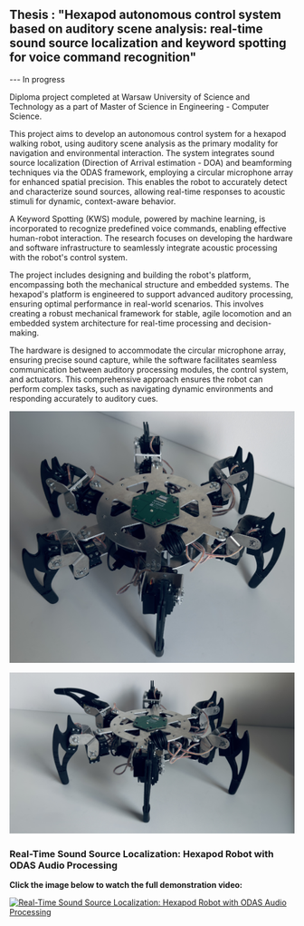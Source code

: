 ## Thesis : "Hexapod autonomous control system based on auditory scene analysis: real-time sound source localization and keyword spotting for voice command recognition"
--- In progress

Diploma project completed at Warsaw University of Science and Technology as a part of Master of Science in Engineering - Computer Science.

This project aims to develop an autonomous control system for a hexapod walking robot, using auditory scene analysis as the primary modality for navigation and environmental interaction. The system integrates sound source localization (Direction of Arrival estimation - DOA) and beamforming techniques via the ODAS framework, employing a circular microphone array for enhanced spatial precision. This enables the robot to accurately detect and characterize sound sources, allowing real-time responses to acoustic stimuli for dynamic, context-aware behavior.

A Keyword Spotting (KWS) module, powered by machine learning, is incorporated to recognize predefined voice commands, enabling effective human-robot interaction. The research focuses on developing the hardware and software infrastructure to seamlessly integrate acoustic processing with the robot's control system.

The project includes designing and building the robot's platform, encompassing both the mechanical structure and embedded systems. The hexapod's platform is engineered to support advanced auditory processing, ensuring optimal performance in real-world scenarios. This involves creating a robust mechanical framework for stable, agile locomotion and an embedded system architecture for real-time processing and decision-making.

The hardware is designed to accommodate the circular microphone array, ensuring precise sound capture, while the software facilitates seamless communication between auditory processing modules, the control system, and actuators. This comprehensive approach ensures the robot can perform complex tasks, such as navigating dynamic environments and responding accurately to auditory cues.

![](./assets/hexapod.jpg)

![](./assets/hexapod2.jpg)

### Real-Time Sound Source Localization: Hexapod Robot with ODAS Audio Processing
**Click the image below to watch the full demonstration video:**

[![Real-Time Sound Source Localization: Hexapod Robot with ODAS Audio Processing](./assets/odas_thumbnail.png)](https://www.youtube.com/watch?v=d-cn0CHzEGE)

<!-- 
## Table of Contents
- [Key Features](#key-features)
- [Implementation Details](#implementation-details)
  - [Hardware Configuration](#hardware-configuration)
  - [Software Stack](#software-stack)
  - [Core Systems](#core-systems)
    - [Audio Processing Pipeline](#audio-processing-pipeline)
    - [Voice Control System](#voice-control-system)
    - [Movement Control](#movement-control)
  - [Project Structure](#project-structure)
  - [Build and Run](#build-and-run)
  - [Testing](#testing)

### Key Features

1. **Advanced Audio Processing**
   - Real-time Direction of Arrival (DOA) estimation using a 6-microphone circular array
   - Spatial audio processing through the ODAS framework
   - Beamforming for enhanced speech recognition in noisy environments
   - 16-direction spatial resolution for precise sound source tracking

2. **Intelligent Voice Control**
   - Custom wake word detection ("Hey Hexapod")
   - Natural language command processing using Picovoice's Rhino engine
   - Context-aware command interpretation
   - Real-time voice command execution

3. **Sophisticated Movement System**
   - 18-degree-of-freedom movement (3 DOF per leg)
   - Multiple gait patterns including tripod and wave gaits
   - Precise inverse kinematics for smooth motion
   - 50Hz servo update rate for fluid movement

4. **Hardware Integration**
   - High-performance Raspberry Pi 4 (2GB) for real-time processing
   - Professional-grade MG996R servos for reliable movement
   - Pololu Maestro controller for precise servo management
   - ReSpeaker 6-Mic array for spatial audio capture
   - IMU integration for movement stability
   - Visual feedback through WS2812B LED strip


## Implementation Details

### Hardware Configuration
- Raspberry Pi 4 (8GB) running Raspberry Pi OS
- 6x MG996R servo motors
- Pololu Maestro 24-Channel USB Servo Controller
- ReSpeaker 6-Mic Circular Array
- ICM-20948 IMU
- WS2812B LED strip (30 LEDs)
- 5V 10A power supply

### Software Stack
- Python 3.8+
- ODAS v1.0.0 for audio processing
- Picovoice Porcupine v2.1.3 for wake word detection
- Picovoice Rhino v2.1.1 for command recognition
- RPi.GPIO v0.7.1 for hardware control
- NumPy v2.1.2 for numerical computations

### Core Systems

#### Audio Processing Pipeline
The system implements a voice control pipeline with optional ODAS enhancement for spatial audio processing:

Primary Pipeline (Direct Microphone Input):
```
Microphone Input
    ↓
Picovoice Processing
    - Wake word detection (Porcupine)
    - Intent recognition (Rhino)
    - Command execution
```

Optional ODAS Enhancement:
```
Microphone Array (6 channels)
    ↓
ODAS Processing
    - Spatial filtering
    - Noise reduction
    - Echo cancellation
    - Channel selection
    ↓
DOA Estimation (16 directions)
    - Real-time direction tracking
    - Multiple source separation
    ↓
Beamforming
    - Adaptive beam steering
    - Signal enhancement
    ↓
Picovoice Processing
    - Wake word detection (Porcupine)
    - Intent recognition (Rhino)
    - Command execution
```

#### Voice Control System
The voice control system implements a sophisticated pipeline using Picovoice's engines for natural human-robot interaction:

1. **Wake Word Detection**
   - Custom wake word "Hey Hexapod" using Picovoice's Porcupine engine
   - Real-time audio stream processing via PvRecorder
   - Low-latency wake word detection (< 100ms)
   - Robust performance in noisy environments

2. **Command Recognition Pipeline**
   ```
   Audio Input (PvRecorder)
      ↓
   Picovoice Processing
      - Porcupine wake word detection
      - Rhino intent recognition
      - Natural language understanding
      ↓
   Intent Processing
      - Command validation
      - Parameter extraction
      - Context awareness
      ↓
   Action Execution
      - Command mapping to robot actions
      - Real-time execution
      - Status feedback
   ```

3. **Command Processing Features**
   - Support for multiple command types:
     - Movement commands (walk, turn, stop)
     - Gait control (change gait pattern, adjust speed)
     - System commands (calibrate, shutdown)
     - Status queries (battery, position)
   - Context-aware command interpretation
   - Parameter extraction from natural language
   - Real-time command execution with feedback
   - Error handling and recovery

4. **Performance Characteristics**
   - Command recognition accuracy: >95%
   - Processing latency: <200ms
   - Support for continuous command streaming
   - Robust to environmental noise
   - Adaptive to different speaking styles

5. **Optional ODAS Enhancement**
   - Enhanced spatial audio processing
   - Improved noise rejection
   - Direction of arrival estimation
   - Beamforming for better signal quality

#### Movement Control
The hexapod's movement system implements a state-based gait generator and inverse kinematics solver:

1. **State-Based Gait Generator**
   ```
   Gait Pattern Definition
      ↓
   State Machine
      - States: Leg phases (stance/swing)
      - Transitions: Predefined phase sequences
      - Stability: IMU-based monitoring
      ↓
   Gait Execution
      - Real-time state machine
      - Smooth phase transitions
      - Dynamic stability control
   ```

2. **Inverse Kinematics System**
   ```
   Target Position
      ↓
   IK Solver
      - 3-DOF per leg (coxa, femur, tibia)
      - Analytical solution using geometric approach
      - Joint limit validation
      - End effector offset compensation
      ↓
   Joint Angles
      - Coxa: Yaw rotation (horizontal plane)
      - Femur: Pitch rotation (vertical plane)
      - Tibia: Pitch rotation (vertical plane)
      ↓
   Motion Planning
      - Joint angle validation
      - Custom angle limits support
      - Angle inversion handling
      - Servo target mapping
   ```

   The inverse kinematics system implements:
   - Geometric approach using triangle relationships
   - End effector offset compensation
   - Maximum reach validation
   - Joint limit enforcement
   - Support for inverted joints
   - Custom angle limits per joint
   - Precise servo target mapping
3. **Gait Patterns**
   - **Tripod Gait**
     - Three legs in stance, three in swing
     - Maximum stability
     - Efficient forward motion
     - Diagonal support pattern
   
   - **Wave Gait**
     - Sequential leg movement
     - Precise positioning
     - Maximum stability
     - Slow but stable motion

   - **Custom Gaits**
     - Dynamic pattern generation
     - Adaptive to terrain
     - Energy optimization
     - Stability prioritization

4. **Movement Features**
   - Real-time gait adaptation
   - Dynamic stability control
   - Smooth trajectory planning
   - Collision prevention
   - Energy-efficient motion
   - Terrain adaptation
   - Fault tolerance


### Project Structure
The project is organized into several key directories, each serving a specific purpose:

```
├── src/                    # Main source code directory
│   ├── robot/             # Core movement control and kinematics
│   ├── kws/              # Voice recognition system
│   ├── odas/             # Spatial audio processing
│   ├── control/          # High-level system control
│   ├── imu/              # Motion and orientation sensing
│   ├── lights/           # LED control and visual feedback
│   ├── maestro/          # Pololu Maestro controller interface
│   ├── interface/        # User interface components
│   ├── utils/            # Utility functions and helpers
│   └── scripts/          # Maintenance and utility scripts
├── tests/                # Test suite
├── docs/                 # Documentation
├── assets/              # Project assets and resources
├── firmware/            # Firmware files
├── lib/                 # External libraries
├── logs/                # Log files
└── main.py             # Main application entry point
```

Each component is designed to be modular and maintainable:

- **robot/**: Implements the core movement control system, including gait patterns and inverse kinematics
- **kws/**: Contains the voice recognition system with wake word detection and command processing
- **odas/**: Handles spatial audio processing and sound source localization
- **control/**: Manages high-level system control and coordination
- **imu/**: Provides motion and orientation sensing capabilities
- **lights/**: Controls the LED strip for visual feedback
- **maestro/**: Interfaces with the Pololu Maestro servo controller
- **interface/**: Contains user interface components
- **utils/**: Houses utility functions and helper modules
- **scripts/**: Contains maintenance and utility scripts

The project follows a modular architecture that allows for easy maintenance and extension of functionality.

### Build and Run
```bash
# Install dependencies
pip install -r requirements.txt

# Run with ODAS
python main.py --access-key "YOUR_PICOVOICE_KEY" --use-odas

# Run without ODAS (direct mic input)
python main.py --access-key "YOUR_PICOVOICE_KEY"
```

### Testing
```bash
# Run all tests
pytest tests/

# Run specific test suite
pytest tests/test_robot.py
pytest tests/test_audio.py
pytest tests/test_imu.py
```

## License

Copyright (c) 2025 Krystian Głodek <krystian.glodek1717@gmail.com>. All rights reserved. -->
